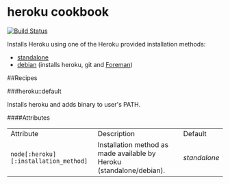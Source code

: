 # heroku cookbook

[![Build Status](https://travis-ci.org/alt3-cookbooks/heroku.svg)](https://travis-ci.org/alt3-cookbooks/heroku)

Installs Heroku using one of the Heroku provided installation methods:

- [standalone](https://toolbelt.heroku.com/standalone)
- [debian](https://toolbelt.heroku.com/debian) (installs heroku, git and [Foreman](https://github.com/ddollar/foreman))

##Recipes

###heroku::default

Installs heroku and adds binary to user's PATH.

####Attributes

<table>
  <tr>
    <td>Attribute</td>
    <td>Description</td>
    <td>Default</td>
  </tr>
  <tr>
    <td><code>node[:heroku][:installation_method]</code></td>
    <td>Installation method as made available by Heroku  (standalone/debian).</td>
    <td><em>standalone</em></td>
  </tr>
</table>
